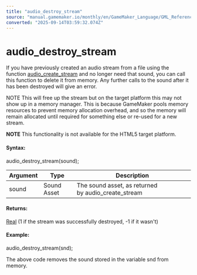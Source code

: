 ```yaml
---
title: "audio_destroy_stream"
source: "manual.gamemaker.io/monthly/en/GameMaker_Language/GML_Reference/Asset_Management/Audio/audio_destroy_stream.htm"
converted: "2025-09-14T03:59:32.074Z"
---
```


# audio\_destroy\_stream

If you have previously created an audio stream from a file using the function [audio\_create\_stream](audio_create_stream.md) and no longer need that sound, you can call this function to delete it from memory. Any further calls to the sound after it has been destroyed will give an error.

NOTE This will free up the stream but on the target platform this may not show up in a memory manager. This is because GameMaker pools memory resources to prevent memory allocation overhead, and so the memory will remain allocated until required for something else or re-used for a new stream.

**NOTE** This functionality is not available for the HTML5 target platform.

#### Syntax:

audio\_destroy\_stream(sound);

| Argument | Type | Description |
| --- | --- | --- |
| sound | Sound Asset | The sound asset, as returned by audio_create_stream |

#### Returns:

[Real](../../../GML_Overview/Data_Types.md) (1 if the stream was successfully destroyed, -1 if it wasn't)

#### Example:

audio\_destroy\_stream(snd);

The above code removes the sound stored in the variable snd from memory.